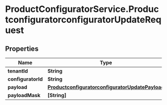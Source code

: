 # ProductConfiguratorService.ProductconfiguratorconfiguratorUpdateRequest

## Properties

Name | Type | Description | Notes
------------ | ------------- | ------------- | -------------
**tenantId** | **String** |  | [optional] 
**configuratorId** | **String** |  | [optional] 
**payload** | [**ProductconfiguratorconfiguratorUpdatePayload**](ProductconfiguratorconfiguratorUpdatePayload.md) |  | [optional] 
**payloadMask** | **[String]** |  | [optional] 


